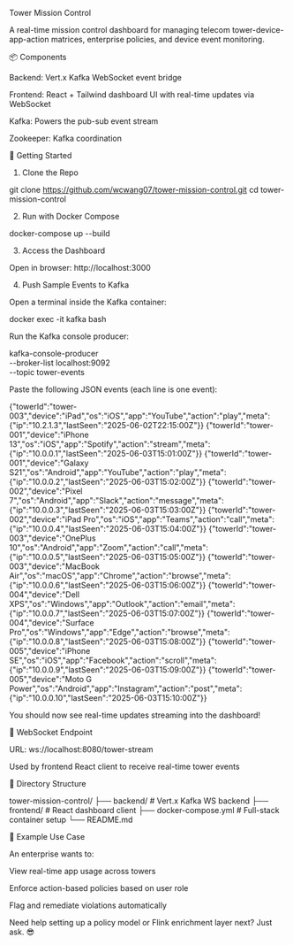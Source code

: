 Tower Mission Control

A real-time mission control dashboard for managing telecom tower-device-app-action matrices, enterprise policies, and device event monitoring.

📦 Components

Backend: Vert.x Kafka WebSocket event bridge

Frontend: React + Tailwind dashboard UI with real-time updates via WebSocket

Kafka: Powers the pub-sub event stream

Zookeeper: Kafka coordination

🚀 Getting Started

1. Clone the Repo

git clone https://github.com/wcwang07/tower-mission-control.git
cd tower-mission-control

2. Run with Docker Compose

docker-compose up --build

3. Access the Dashboard

Open in browser: http://localhost:3000

4. Push Sample Events to Kafka

Open a terminal inside the Kafka container:

docker exec -it kafka bash

Run the Kafka console producer:

kafka-console-producer \
  --broker-list localhost:9092 \
  --topic tower-events

Paste the following JSON events (each line is one event):

{"towerId":"tower-003","device":"iPad","os":"iOS","app":"YouTube","action":"play","meta":{"ip":"10.2.1.3","lastSeen":"2025-06-02T22:15:00Z"}}
{"towerId":"tower-001","device":"iPhone 13","os":"iOS","app":"Spotify","action":"stream","meta":{"ip":"10.0.0.1","lastSeen":"2025-06-03T15:01:00Z"}}
{"towerId":"tower-001","device":"Galaxy S21","os":"Android","app":"YouTube","action":"play","meta":{"ip":"10.0.0.2","lastSeen":"2025-06-03T15:02:00Z"}}
{"towerId":"tower-002","device":"Pixel 7","os":"Android","app":"Slack","action":"message","meta":{"ip":"10.0.0.3","lastSeen":"2025-06-03T15:03:00Z"}}
{"towerId":"tower-002","device":"iPad Pro","os":"iOS","app":"Teams","action":"call","meta":{"ip":"10.0.0.4","lastSeen":"2025-06-03T15:04:00Z"}}
{"towerId":"tower-003","device":"OnePlus 10","os":"Android","app":"Zoom","action":"call","meta":{"ip":"10.0.0.5","lastSeen":"2025-06-03T15:05:00Z"}}
{"towerId":"tower-003","device":"MacBook Air","os":"macOS","app":"Chrome","action":"browse","meta":{"ip":"10.0.0.6","lastSeen":"2025-06-03T15:06:00Z"}}
{"towerId":"tower-004","device":"Dell XPS","os":"Windows","app":"Outlook","action":"email","meta":{"ip":"10.0.0.7","lastSeen":"2025-06-03T15:07:00Z"}}
{"towerId":"tower-004","device":"Surface Pro","os":"Windows","app":"Edge","action":"browse","meta":{"ip":"10.0.0.8","lastSeen":"2025-06-03T15:08:00Z"}}
{"towerId":"tower-005","device":"iPhone SE","os":"iOS","app":"Facebook","action":"scroll","meta":{"ip":"10.0.0.9","lastSeen":"2025-06-03T15:09:00Z"}}
{"towerId":"tower-005","device":"Moto G Power","os":"Android","app":"Instagram","action":"post","meta":{"ip":"10.0.0.10","lastSeen":"2025-06-03T15:10:00Z"}}

You should now see real-time updates streaming into the dashboard!

📡 WebSocket Endpoint

URL: ws://localhost:8080/tower-stream

Used by frontend React client to receive real-time tower events

📁 Directory Structure

tower-mission-control/
├── backend/                # Vert.x Kafka WS backend
├── frontend/               # React dashboard client
├── docker-compose.yml     # Full-stack container setup
└── README.md

🧠 Example Use Case

An enterprise wants to:

View real-time app usage across towers

Enforce action-based policies based on user role

Flag and remediate violations automatically

Need help setting up a policy model or Flink enrichment layer next? Just ask. 😎

